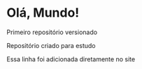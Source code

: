 # Olá, Mundo!
 Primeiro repositório versionado

 Repositório criado para estudo
 
 Essa linha foi adicionada diretamente no site
